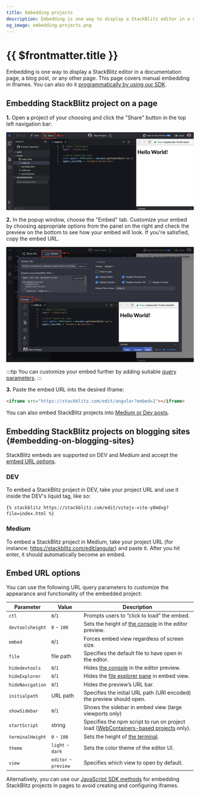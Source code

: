 ```yaml
---
title: Embedding projects
description: Embedding is one way to display a StackBlitz editor in a documentation page, a blog post, or any other page. This page covers manual embedding in iframes. 
og_image: embedding-projects.png
---
```


# {{ $frontmatter.title }}

Embedding is one way to display a StackBlitz editor in a documentation page, a blog post, or any other page. This page covers manual embedding in iframes. You can also do it [programmatically by using our SDK](/guides/integration/create-with-sdk).

## Embedding StackBlitz project on a page

**1.** Open a project of your choosing and click the "Share" button in the top left navigation bar:

![Share Button in StackBlitz Editor](./assets/project-share-button.png)

**2.** In the popup window, choose the "Embed" tab. Customize your embed by choosing appropriate options from the panel on the right and check the preview on the bottom to see how your embed will look. If you're satisfied, copy the embed URL.

![Embed and Preview tabs in StackBlitz Editor](./assets/embed-project.png)

:::tip
You can customize your embed further by adding suitable [query parameters](#embed-url-options).
:::

**3.** Paste the embed URL into the desired iframe:

```html
<iframe src="https://stackblitz.com/edit/angular?embed=1"></iframe>
```

You can also embed StackBlitz projects into [Medium or Dev posts](#embedding-on-blogging-sites).

## Embedding StackBlitz projects on blogging sites {#embedding-on-blogging-sites}

StackBlitz embeds are supported on DEV and Medium and accept the [embed URL options](#embed-url-options).

### DEV

To embed a StackBlitz project in DEV, take your project URL and use it inside the DEV's liquid tag, like so:

```liquid
{% stackblitz https://stackblitz.com/edit/vitejs-vite-y8mdxg?file=index.html %}
```

### Medium

To embed a StackBlitz project in Medium, take your project URL (for instance: https://stackblitz.com/edit/angular) and paste it. After you hit enter, it should automatically become an embed.

## Embed URL options

You can use the following URL query parameters to customize the appearance and functionality of the embedded project:

| Parameter |               Value               |               Description               |
|-----------|-----------------------------------|-----------------------------------------|
|`ctl`| `0`/`1` | Prompts users to “click to load” the embed. |
| `devtoolsheight` | `0` - `100` | Sets the height of [the console][ui_docs] in the editor preview. |
| `embed` |  `0`/`1` | Forces embed view regardless of screen size. |
| `file` | file path | Specifies the default file to have open in the editor. |
| `hidedevtools` |  `0`/`1` | Hides [the console][ui_docs] in the editor preview. |
| `hideExplorer` |  `0`/`1` | Hides the [file explorer pane][ui_docs] in embed view. |
| `hideNavigation` | `0`/`1` | Hides the preview’s URL bar. |
| `initialpath` | URL path | Specifies the initial URL path (URI encoded) the preview should open. |
| `showSidebar` | `0`/`1` | Shows the sidebar in embed view (large viewports only) |
| `startScript` | string | Specifies the npm script to run on project load ([WebContainers-based projects][available_env_docs] only). |
| `terminalHeight` | `0` - `100` | Sets the height of [the terminal][ui_docs]. |
| `theme` | `light` - `dark` | Sets the color theme of the editor UI. |
| `view` | `editor` - `preview` | Specifies which view to open by default. |

Alternatively, you can use our [JavaScript SDK methods](/platform/api/javascript-sdk) for embedding StackBlitz projects in pages to avoid creating and configuring iframes.


[ui_docs]: /guides/user-guide/user-interface
[available_env_docs]: /guides/user-guide/available-environments
